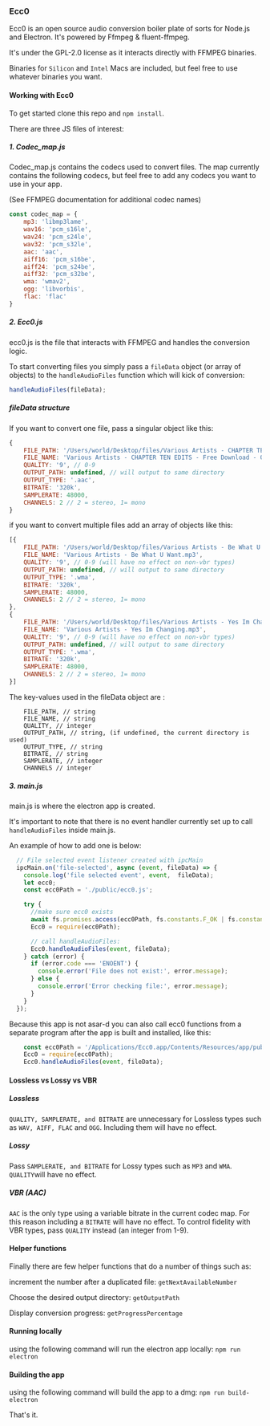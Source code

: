 ### Ecc0 

Ecc0 is an open source audio conversion boiler plate of sorts for Node.js and Electron. It's powered by Ffmpeg & fluent-ffmpeg.

It's under the GPL-2.0 license as it interacts directly with FFMPEG binaries.

Binaries for `Silicon` and `Intel` Macs are included, but feel free to use whatever binaries you want.

#### Working with Ecc0

To get started clone this repo and `npm install`.

There are three JS files of interest: 

##### 1. Codec_map.js

Codec_map.js contains the codecs used to convert files. 
The map currently contains the following codecs, but feel free to add any codecs you want to use in your app. 

(See FFMPEG documentation for additional codec names)

```js
const codec_map = {
	mp3: 'libmp3lame',
	wav16: 'pcm_s16le',
	wav24: 'pcm_s24le',
	wav32: 'pcm_s32le',
	aac: 'aac',
	aiff16: 'pcm_s16be',
	aiff24: 'pcm_s24be',
	aiff32: 'pcm_s32be',
	wma: 'wmav2',
	ogg: 'libvorbis',
	flac: 'flac'
}
```

##### 2. Ecc0.js

ecc0.js is the file that interacts with FFMPEG and handles the conversion logic.

To start converting files you simply pass a `fileData` object (or array of objects) to the `handleAudioFiles` function which will kick of conversion:
```js
handleAudioFiles(fileData);
```

##### fileData structure

If you want to convert one file, pass a singular object like this:

```js
{
    FILE_PATH: '/Users/world/Desktop/files/Various Artists - CHAPTER TEN EDITS - Free Download - 03 Fereday - Be What U Want-clone_1.flac',
    FILE_NAME: 'Various Artists - CHAPTER TEN EDITS - Free Download - 03 Fereday - Be What U Want-clone_1.flac',
    QUALITY: '9', // 0-9
    OUTPUT_PATH: undefined, // will output to same directory
    OUTPUT_TYPE: '.aac',
    BITRATE: '320k',
    SAMPLERATE: 48000,
    CHANNELS: 2 // 2 = stereo, 1= mono
}
  ```

if you want to convert multiple files add an array of objects like this:

```js
[{
    FILE_PATH: '/Users/world/Desktop/files/Various Artists - Be What U Want.mp3',
    FILE_NAME: 'Various Artists - Be What U Want.mp3',
    QUALITY: '9', // 0-9 (will have no effect on non-vbr types)
    OUTPUT_PATH: undefined, // will output to same directory
    OUTPUT_TYPE: '.wma',
    BITRATE: '320k',
    SAMPLERATE: 48000,
    CHANNELS: 2 // 2 = stereo, 1= mono
},
{
    FILE_PATH: '/Users/world/Desktop/files/Various Artists - Yes Im Changing.mp3',
    FILE_NAME: 'Various Artists - Yes Im Changing.mp3',
    QUALITY: '9', // 0-9 (will have no effect on non-vbr types)
    OUTPUT_PATH: undefined, // will output to same directory
    OUTPUT_TYPE: '.wma',
    BITRATE: '320k',
    SAMPLERATE: 48000,
    CHANNELS: 2 // 2 = stereo, 1= mono
}]
  ```


The key-values used in the fileData object are :
```
    FILE_PATH, // string
    FILE_NAME, // string
    QUALITY, // integer
    OUTPUT_PATH, // string, (if undefined, the current directory is used)
    OUTPUT_TYPE, // string
    BITRATE, // string
    SAMPLERATE, // integer
    CHANNELS // integer
```


##### 3. main.js

main.js is where the electron app is created. 

It's important to note that there is no event handler currently set up to call `handleAudioFiles` inside main.js. 

An example of how to add one is below:

```js
  // File selected event listener created with ipcMain
  ipcMain.on('file-selected', async (event, fileData) => {
    console.log('file selected event', event,  fileData);
    let ecc0;
    const ecc0Path = './public/ecc0.js';

    try {
      //make sure ecc0 exists
      await fs.promises.access(ecc0Path, fs.constants.F_OK | fs.constants.R_OK);
      Ecc0 = require(ecc0Path);

      // call handleAudioFiles:
      Ecc0.handleAudioFiles(event, fileData);
    } catch (error) {
      if (error.code === 'ENOENT') {
        console.error('File does not exist:', error.message);
      } else {
        console.error('Error checking file:', error.message);
      }
    }
  });
```

Because this app is not asar-d you can also call ecc0 functions from a separate program after the app is built and installed, like this:
```js
    const ecc0Path = '/Applications/Ecc0.app/Contents/Resources/app/public/ecc0.js';
    Ecc0 = require(ecc0Path);
    Ecc0.handleAudioFiles(event, fileData);
```

#### Lossless vs  Lossy vs VBR

##### Lossless
`QUALITY, SAMPLERATE, and BITRATE` are unnecessary for Lossless types such as `WAV, AIFF, FLAC` and  `OGG`. Including them will have no effect.

##### Lossy
Pass `SAMPLERATE, and BITRATE` for Lossy types such as `MP3` and `WMA`. 
`QUALITY`will have no effect.

##### VBR (AAC)
`AAC` is the only type using a variable bitrate in the current codec map.
For this reason including a `BITRATE` will have no effect. 
To control fidelity with VBR types, pass `QUALITY` instead (an integer from 1-9).

#### Helper functions

Finally there are few helper functions that do a number of things such as:

increment the number after a duplicated file:
`getNextAvailableNumber`

Choose the desired output directory:
`getOutputPath`

Display conversion progress:
`getProgressPercentage`

#### Running locally
using the following command will run the electron app locally: 
`npm run electron`

#### Building the app
using the following command will build the app to a dmg: 
`npm run build-electron`

That's it. 